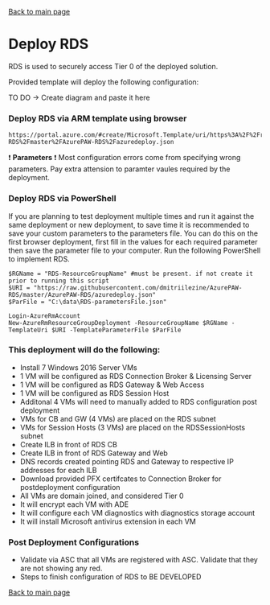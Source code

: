 [Back to main page](DeploymentOutline.md)


# Deploy RDS
RDS is used to securely access Tier 0 of the deployed solution. 

Provided template will deploy the following configuration:

TO DO -> Create diagram and paste it here

### Deploy RDS via ARM template using browser

```<language>
https://portal.azure.com/#create/Microsoft.Template/uri/https%3A%2F%2Fraw.githubusercontent.com%2Fdmitriilezine%2FAzurePAW-RDS%2Fmaster%2FAzurePAW-RDS%2Fazuredeploy.json
```
:heavy_exclamation_mark: **Parameters** :heavy_exclamation_mark: Most configuration errors come from specifying wrong parameters. 
Pay extra attension to paramter vaules required by the deployment.

### Deploy RDS via PowerShell
If you are planning to test deployment multiple times and run it against the same deployment or new deployment, 
to save time it is recommended to save your custom parameters to the parameters file. You can do this on the first browser deployment, 
first fill in the values for each required parameter then save the parameter file to your computer. Run the following PowerShell to implement RDS.

```<language>
$RGName = "RDS-ResourceGroupName" #must be present. if not create it prior to running this script
$URI = "https://raw.githubusercontent.com/dmitriilezine/AzurePAW-RDS/master/AzurePAW-RDS/azuredeploy.json"
$ParFile = "C:\data\RDS-parametersFile.json"

Login-AzureRmAccount
New-AzureRmResourceGroupDeployment -ResourceGroupName $RGName -TemplateUri $URI -TemplateParameterFile $ParFile

```
### This deployment will do the following:
- Install 7 Windows 2016 Server VMs
- 1 VM will be configured as RDS Connection Broker & Licensing Server
- 1 VM will be configured as RDS Gateway & Web Access
- 1 VM will be configured as RDS Session Host
- Additonal 4 VMs will need to manually added to RDS configuration post deployment
- VMs for CB and GW (4 VMs) are placed on the RDS subnet
- VMs for Session Hosts (3 VMs) are placed on the RDSSessionHosts subnet
- Create ILB in front of RDS CB
- Create ILB in front of RDS Gateway and Web
- DNS records created pointing RDS and Gateway to respective IP addresses for each ILB
- Download provided PFX certifcates to Connection Broker for postdeployment configuration
- All VMs are domain joined, and considered Tier 0
- It will encrypt each VM with ADE
- It will configure each VM diagnostics with diagnostics storage account
- It will install Microsoft antivirus extension in each VM


### Post Deployment Configurations
- Validate via ASC that all VMs are registered with ASC. Validate that they are not showing any red.
- Steps to finish configuration of RDS to BE DEVELOPED




[Back to main page](DeploymentOutline.md)
